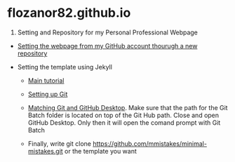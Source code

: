 # flozanor82.github.io   

1. Setting and Repository for my Personal Professional Webpage

- [Setting the webpage from my GitHub account thourugh a new repository](https://pages.github.com/)

- Setting the template using Jekyll

   -   [Main tutorial](https://www.youtube.com/watch?v=qWrcgHwSG8M)
            
   -   [Setting up Git](https://github.com/desktop/desktop/issues/5278)
   -   [Matching Git and GitHub Desktop](https://stackoverflow.com/questions/26620312/installing-git-in-path-with-github-client-for-windows). Make sure that the path for the Git Batch folder is located on top of the Git Hub path. Close and open GitHub Desktop. Only then it will open the comand prompt with Git Batch
   - Finally, write git clone https://github.com/mmistakes/minimal-mistakes.git or the template you want
  
